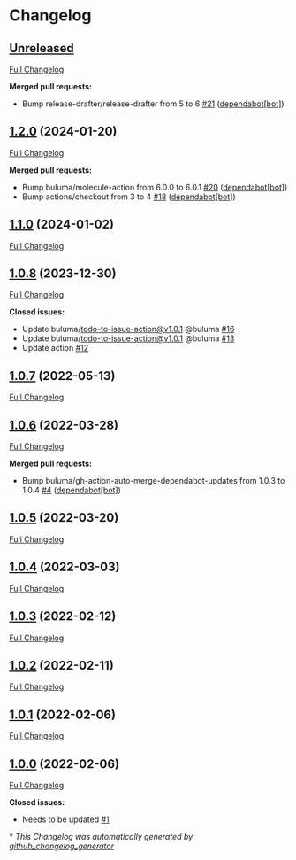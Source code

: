 # Changelog

## [Unreleased](https://github.com/buluma/ansible-role-turn/tree/HEAD)

[Full Changelog](https://github.com/buluma/ansible-role-turn/compare/1.2.0...HEAD)

**Merged pull requests:**

- Bump release-drafter/release-drafter from 5 to 6 [\#21](https://github.com/buluma/ansible-role-turn/pull/21) ([dependabot[bot]](https://github.com/apps/dependabot))

## [1.2.0](https://github.com/buluma/ansible-role-turn/tree/1.2.0) (2024-01-20)

[Full Changelog](https://github.com/buluma/ansible-role-turn/compare/1.1.0...1.2.0)

**Merged pull requests:**

- Bump buluma/molecule-action from 6.0.0 to 6.0.1 [\#20](https://github.com/buluma/ansible-role-turn/pull/20) ([dependabot[bot]](https://github.com/apps/dependabot))
- Bump actions/checkout from 3 to 4 [\#18](https://github.com/buluma/ansible-role-turn/pull/18) ([dependabot[bot]](https://github.com/apps/dependabot))

## [1.1.0](https://github.com/buluma/ansible-role-turn/tree/1.1.0) (2024-01-02)

[Full Changelog](https://github.com/buluma/ansible-role-turn/compare/1.0.8...1.1.0)

## [1.0.8](https://github.com/buluma/ansible-role-turn/tree/1.0.8) (2023-12-30)

[Full Changelog](https://github.com/buluma/ansible-role-turn/compare/1.0.7...1.0.8)

**Closed issues:**

- Update buluma/todo-to-issue-action@v1.0.1 @buluma [\#16](https://github.com/buluma/ansible-role-turn/issues/16)
- Update buluma/todo-to-issue-action@v1.0.1 @buluma [\#13](https://github.com/buluma/ansible-role-turn/issues/13)
- Update action [\#12](https://github.com/buluma/ansible-role-turn/issues/12)

## [1.0.7](https://github.com/buluma/ansible-role-turn/tree/1.0.7) (2022-05-13)

[Full Changelog](https://github.com/buluma/ansible-role-turn/compare/1.0.6...1.0.7)

## [1.0.6](https://github.com/buluma/ansible-role-turn/tree/1.0.6) (2022-03-28)

[Full Changelog](https://github.com/buluma/ansible-role-turn/compare/1.0.5...1.0.6)

**Merged pull requests:**

- Bump buluma/gh-action-auto-merge-dependabot-updates from 1.0.3 to 1.0.4 [\#4](https://github.com/buluma/ansible-role-turn/pull/4) ([dependabot[bot]](https://github.com/apps/dependabot))

## [1.0.5](https://github.com/buluma/ansible-role-turn/tree/1.0.5) (2022-03-20)

[Full Changelog](https://github.com/buluma/ansible-role-turn/compare/1.0.4...1.0.5)

## [1.0.4](https://github.com/buluma/ansible-role-turn/tree/1.0.4) (2022-03-03)

[Full Changelog](https://github.com/buluma/ansible-role-turn/compare/1.0.3...1.0.4)

## [1.0.3](https://github.com/buluma/ansible-role-turn/tree/1.0.3) (2022-02-12)

[Full Changelog](https://github.com/buluma/ansible-role-turn/compare/1.0.2...1.0.3)

## [1.0.2](https://github.com/buluma/ansible-role-turn/tree/1.0.2) (2022-02-11)

[Full Changelog](https://github.com/buluma/ansible-role-turn/compare/1.0.1...1.0.2)

## [1.0.1](https://github.com/buluma/ansible-role-turn/tree/1.0.1) (2022-02-06)

[Full Changelog](https://github.com/buluma/ansible-role-turn/compare/1.0.0...1.0.1)

## [1.0.0](https://github.com/buluma/ansible-role-turn/tree/1.0.0) (2022-02-06)

[Full Changelog](https://github.com/buluma/ansible-role-turn/compare/07914256b511fc14e496a883c16a512da475b453...1.0.0)

**Closed issues:**

- Needs to be updated [\#1](https://github.com/buluma/ansible-role-turn/issues/1)



\* *This Changelog was automatically generated by [github_changelog_generator](https://github.com/github-changelog-generator/github-changelog-generator)*
